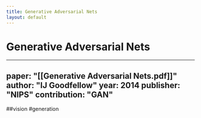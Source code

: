 ```yaml
---
title: Generative Adversarial Nets
layout: default
---
```


# Generative Adversarial Nets

---
paper: "[[Generative Adversarial Nets.pdf]]"
author: "IJ Goodfellow"
year: 2014
publisher: "NIPS"
contribution: "GAN"
---
##vision #generation 